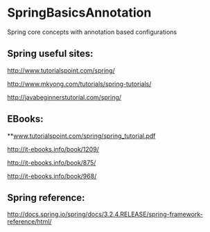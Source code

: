 SpringBasicsAnnotation
======================

Spring core concepts with annotation based configurations



Spring useful sites:
--------------------
http://www.tutorialspoint.com/spring/

http://www.mkyong.com/tutorials/spring-tutorials/

http://javabeginnerstutorial.com/spring/


EBooks:
-------
**www.tutorialspoint.com/spring/spring_tutorial.pdf

http://it-ebooks.info/book/1209/

http://it-ebooks.info/book/875/

http://it-ebooks.info/book/968/


Spring reference:
-----------------
http://docs.spring.io/spring/docs/3.2.4.RELEASE/spring-framework-reference/html/

